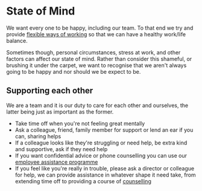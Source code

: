 # State of Mind

We want every one to be happy, including our team. To that end we try and provide [flexible ways of working](../../benefits/flexible_working.md) so that we can have a healthy work/life balance.

Sometimes though, personal circumstances, stress at work, and other factors can affect our state of mind. Rather than consider this shameful, or brushing it under the carpet, we want to recognise that we aren't always going to be happy and nor should we be expect to be.

## Supporting each other

We are a team and it is our duty to care for each other and ourselves, the latter being just as important as the former.

- Take time off when you're not feeling great mentally
- Ask a colleague, friend, family member for support or lend an ear if you can, sharing helps
- If a colleague looks like they're struggling or need help, be extra kind and supportive, ask if they need help
- If you want confidential advice or phone counselling you can use our [employee assistance programme](paid_counselling.md#employee-assistance)
- If you feel like you're really in trouble, please ask a director or colleague for help, we can provide assistance in whatever shape it need take, from extending time off to providing a course of [counselling](paid_counselling.md)
